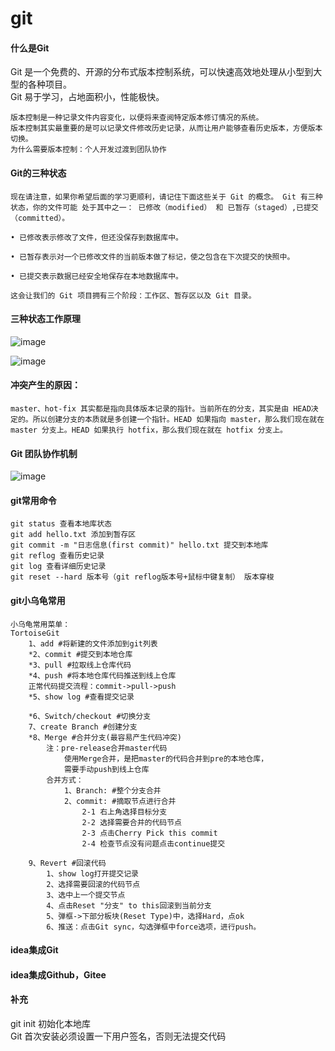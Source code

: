 # git

#### 什么是Git
Git 是一个免费的、开源的分布式版本控制系统，可以快速高效地处理从小型到大型的各种项目。  
Git 易于学习，占地面积小，性能极快。  

    版本控制是一种记录文件内容变化，以便将来查阅特定版本修订情况的系统。
    版本控制其实最重要的是可以记录文件修改历史记录，从而让用户能够查看历史版本，方便版本切换。
    为什么需要版本控制：个人开发过渡到团队协作
    


#### Git的三种状态
```
现在请注意，如果你希望后面的学习更顺利，请记住下面这些关于 Git 的概念。 Git 有三种状态，你的文件可能 处于其中之一： 已修改（modified） 和 已暂存（staged）,已提交（committed）。

• 已修改表示修改了文件，但还没保存到数据库中。

• 已暂存表示对一个已修改文件的当前版本做了标记，使之包含在下次提交的快照中。

• 已提交表示数据已经安全地保存在本地数据库中。

这会让我们的 Git 项目拥有三个阶段：工作区、暂存区以及 Git 目录。

```

#### 三种状态工作原理

![image](https://user-images.githubusercontent.com/87686120/195655878-853a7584-40ff-489d-9084-e2d2e6c99601.png)

![image](https://user-images.githubusercontent.com/87686120/195655904-4696d0b7-df7b-421b-9b50-64f876b84545.png)
#### 冲突产生的原因： 
    master、hot-fix 其实都是指向具体版本记录的指针。当前所在的分支，其实是由 HEAD决定的。所以创建分支的本质就是多创建一个指针。HEAD 如果指向 master，那么我们现在就在 master 分支上。HEAD 如果执行 hotfix，那么我们现在就在 hotfix 分支上。
    
#### Git 团队协作机制
![image](https://user-images.githubusercontent.com/87686120/195656068-1b4feff7-7fbb-4fc3-aef9-ee0a666c6834.png)

#### git常用命令

    git status 查看本地库状态
    git add hello.txt 添加到暂存区
    git commit -m "日志信息(first commit)" hello.txt 提交到本地库
    git reflog 查看历史记录
    git log 查看详细历史记录
    git reset --hard 版本号（git reflog版本号+鼠标中键复制） 版本穿梭

#### git小乌龟常用
    小乌龟常用菜单：
    TortoiseGit
    	1、add #将新建的文件添加到git列表
    	*2、commit #提交到本地仓库
    	*3、pull #拉取线上仓库代码
    	*4、push #将本地仓库代码推送到线上仓库
    	正常代码提交流程：commit->pull->push
    	*5、show log #查看提交记录
    	
    	*6、Switch/checkout #切换分支
    	7、create Branch #创建分支
    	*8、Merge #合并分支(最容易产生代码冲突)
    		注：pre-release合并master代码
    			使用Merge合并，是把master的代码合并到pre的本地仓库，
    			需要手动push到线上仓库
    		合并方式：
    			1、Branch: #整个分支合并
    			2、commit: #摘取节点进行合并
    				2-1 右上角选择目标分支
    				2-2 选择需要合并的代码节点
    				2-3 点击Cherry Pick this commit
    				2-4 检查节点没有问题点击continue提交
    	
    	9、Revert #回滚代码
    		1、show log打开提交记录
    		2、选择需要回滚的代码节点
    		3、选中上一个提交节点
    		4、点击Reset "分支" to this回滚到当前分支
    		5、弹框->下部分板块(Reset Type)中，选择Hard，点ok
    		6、推送：点击Git sync，勾选弹框中force选项，进行push。
    	
    
#### idea集成Git
#### idea集成Github，Gitee

#### 补充
git init 初始化本地库  
Git 首次安装必须设置一下用户签名，否则无法提交代码

